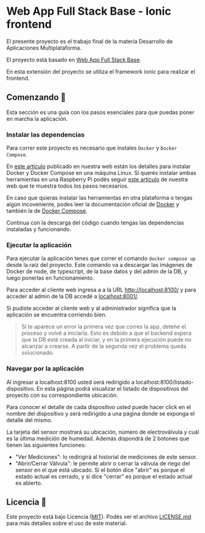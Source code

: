 Web App Full Stack Base - Ionic frontend
========================================
El presente proyecto es el trabajo final de la materia Desarrollo de Aplicaciones Multiplataforma. 

El proyecto está basado en [Web App Full Stack Base](https://github.com/gotoiot/app-fullstack-base).

En esta extensión del proyecto se utiliza el framework ionic para realizar el frontend.

## Comenzando 🚀

Esta sección es una guía con los pasos esenciales para que puedas poner en marcha la aplicación.

### Instalar las dependencias

Para correr este proyecto es necesario que instales `Docker` y `Docker Compose`. 

En [este artículo](https://www.gotoiot.com/pages/articles/docker_installation_linux/) publicado en nuestra web están los detalles para instalar Docker y Docker Compose en una máquina Linux. Si querés instalar ambas herramientas en una Raspberry Pi podés seguir [este artículo](https://www.gotoiot.com/pages/articles/rpi_docker_installation) de nuestra web que te muestra todos los pasos necesarios.

En caso que quieras instalar las herramientas en otra plataforma o tengas algún incoveniente, podes leer la documentación oficial de [Docker](https://docs.docker.com/get-docker/) y también la de [Docker Compose](https://docs.docker.com/compose/install/).

Continua con la descarga del código cuando tengas las dependencias instaladas y funcionando.

### Ejecutar la aplicación

Para ejecutar la aplicación tenes que correr el comando `docker compose up` desde la raíz del proyecto. Este comando va a descargar las imágenes de Docker de node, de typescript, de la base datos y del admin de la DB, y luego ponerlas en funcionamiento. 

Para acceder al cliente web ingresa a a la URL [http://localhost:8100/](http://localhost:8100/) y para acceder al admin de la DB accedé a [localhost:8001/](http://localhost:8001/). 

Si pudiste acceder al cliente web y al administrador significa que la aplicación se encuentra corriendo bien. 

> Si te aparece un error la primera vez que corres la app, deteńe el proceso y volvé a iniciarla. Esto es debido a que el backend espera que la DB esté creada al iniciar, y en la primera ejecución puede no alcanzar a crearse. A partir de la segunda vez el problema queda solucionado.

### Navegar por la aplicación

Al ingresar a localhost:8100 usted será redirigido a localhost:8100/listado-dispositivo. En esta página podrá visualizar el listado de dispositivos del proyecto con su correspondiente ubicación. 

Para conocer el detalle de cada dispositivo usted puede hacer click en el nombre del dispositivo y será redirigido a una página donde se exponga el detalle del mismo. 

La tarjeta del sensor mostrará su ubicación, número de electroválvula y cuál es la última medición de humedad. Además dispondrá de 2 botones que tienen las siguientes funciones:

- "Ver Mediciones": lo redirigirá al historial de mediciones de este sensor.
- "Abrir/Cerrar Válvula": le permite abrir o cerrar la válvula de riego del sensor en el que está ubicado. Si el botón dice "abrir" es porque el estado actual es cerrado, y si dice "cerrar" es porque el estado actual es abierto. 

## Licencia 📄

Este proyecto está bajo Licencia ([MIT](https://choosealicense.com/licenses/mit/)). Podés ver el archivo [LICENSE.md](LICENSE.md) para más detalles sobre el uso de este material.
